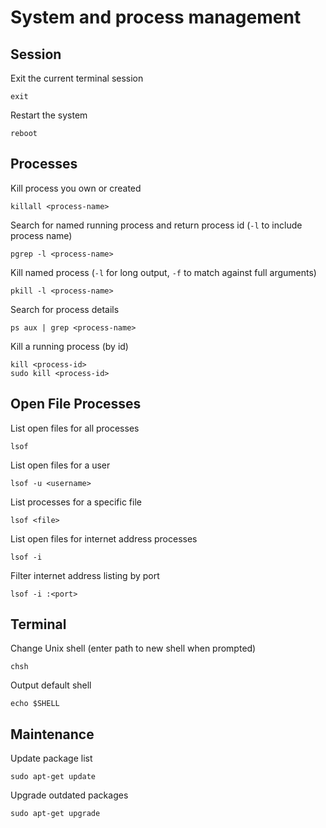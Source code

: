# System and process management

## Session

Exit the current terminal session

    exit

Restart the system

    reboot

## Processes

Kill process you own or created

    killall <process-name>

Search for named running process and return process id (`-l` to include process name)

    pgrep -l <process-name>

Kill named process (`-l` for long output, `-f` to match against full arguments)

    pkill -l <process-name>

Search for process details

    ps aux | grep <process-name>

Kill a running process (by id)

    kill <process-id>
    sudo kill <process-id>

## Open File Processes

List open files for all processes

    lsof

List open files for a user

    lsof -u <username>

List processes for a specific file

    lsof <file>

List open files for internet address processes

    lsof -i

Filter internet address listing by port

    lsof -i :<port>

## Terminal

Change Unix shell (enter path to new shell when prompted)

    chsh

Output default shell

    echo $SHELL

## Maintenance

Update package list

    sudo apt-get update

Upgrade outdated packages

    sudo apt-get upgrade
